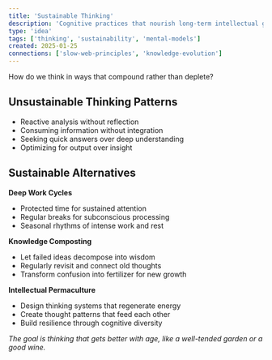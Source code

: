 ```yaml
---
title: 'Sustainable Thinking'
description: 'Cognitive practices that nourish long-term intellectual growth'
type: 'idea'
tags: ['thinking', 'sustainability', 'mental-models']
created: 2025-01-25
connections: ['slow-web-principles', 'knowledge-evolution']
---
```


How do we think in ways that compound rather than deplete?

## Unsustainable Thinking Patterns

- Reactive analysis without reflection
- Consuming information without integration
- Seeking quick answers over deep understanding
- Optimizing for output over insight

## Sustainable Alternatives

**Deep Work Cycles**

- Protected time for sustained attention
- Regular breaks for subconscious processing
- Seasonal rhythms of intense work and rest

**Knowledge Composting**

- Let failed ideas decompose into wisdom
- Regularly revisit and connect old thoughts
- Transform confusion into fertilizer for new growth

**Intellectual Permaculture**

- Design thinking systems that regenerate energy
- Create thought patterns that feed each other
- Build resilience through cognitive diversity

_The goal is thinking that gets better with age, like a well-tended garden or a good wine._
